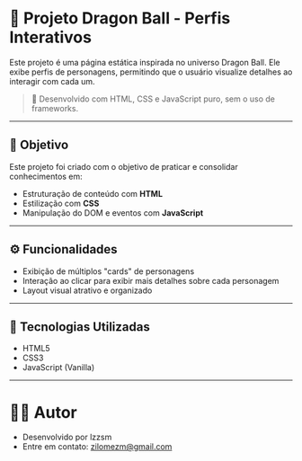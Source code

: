 # 🐉 Projeto Dragon Ball - Perfis Interativos

Este projeto é uma página estática inspirada no universo Dragon Ball. Ele exibe perfis de personagens, permitindo que o usuário visualize detalhes ao interagir com cada um.

> 🔧 Desenvolvido com HTML, CSS e JavaScript puro, sem o uso de frameworks.

---

## 🎯 Objetivo

Este projeto foi criado com o objetivo de praticar e consolidar conhecimentos em:

- Estruturação de conteúdo com **HTML**
- Estilização com **CSS**
- Manipulação do DOM e eventos com **JavaScript**

---

## ⚙️ Funcionalidades

- Exibição de múltiplos "cards" de personagens
- Interação ao clicar para exibir mais detalhes sobre cada personagem
- Layout visual atrativo e organizado

---

## 🚀 Tecnologias Utilizadas

- HTML5
- CSS3
- JavaScript (Vanilla)

---

# 🙋‍♂️ Autor
- Desenvolvido por lzzsm
- Entre em contato: zilomezm@gmail.com
